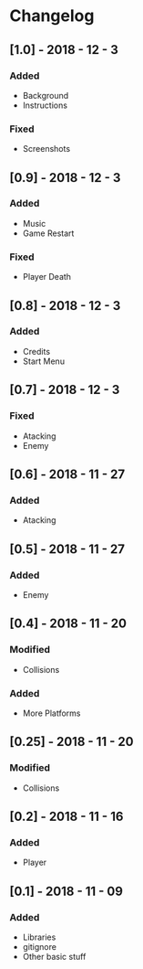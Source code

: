 # Changelog

## [1.0] - 2018 - 12 - 3
### Added
- Background
- Instructions
### Fixed
- Screenshots

## [0.9] - 2018 - 12 - 3
### Added
- Music
- Game Restart
### Fixed
- Player Death

## [0.8] - 2018 - 12 - 3
### Added
- Credits
- Start Menu

## [0.7] - 2018 - 12 - 3
### Fixed
- Atacking
- Enemy

## [0.6] - 2018 - 11 - 27
### Added
- Atacking

## [0.5] - 2018 - 11 - 27
### Added
- Enemy

## [0.4] - 2018 - 11 - 20
### Modified
- Collisions
### Added
- More Platforms

## [0.25] - 2018 - 11 - 20
### Modified
- Collisions

## [0.2] - 2018 - 11 - 16
### Added
- Player


## [0.1] - 2018 - 11 - 09
### Added
- Libraries
- gitignore
- Other basic stuff